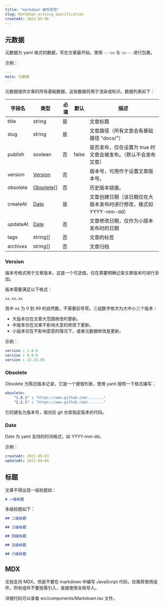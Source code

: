 ```yaml
---
title: "markdown 编写规范"
slug: Markdown_writing_specification
createAt: 2021-09-06
---
```


## 元数据

元数据为 yaml 格式的数据，写在文章最开始，使用 `---\n` 与 `\n---` 进行包裹。

示例：

```yaml
---
meta: 元数据
---
```

元数据提供文章的所有基础数据，这些数据将用于渲染或标识。数据列表如下：

| 字段名   | 类型                    | 必填 | 默认  | 描述                                                              |
| -------- | ----------------------- | ---- | ----- | ----------------------------------------------------------------- |
| title    | string                  | 是   |       | 文章标题                                                          |
| slug     | string                  | 是   |       | 文章路径（所有文章会有基础路径 "docs/"）                          |
| publish  | soolean                 | 否   | false | 是否发布，仅在设置为 true 时文章会被发布。（默认不会发布文章）    |
| version  | [Version](#Version)     | 否   |       | 版本号，可用作于设置文章版本号。                                  |
| obsolete | [Obsolete](#Obsolete)[] | 否   |       | 历史版本链接。                                                    |
| createAt | [Date](#Date)           | 是   |       | 文章创建日期（该日期仅在大版本发布时进行修改，格式如 YYYY-mm-dd） |
| updateAt | [Date](#Date)           | 否   |       | 文章修改日期，仅作为小版本发布时的日期                            |
| tags     | string[]                | 否   |       | 文章的标签                                                        |
| archives | string[]                | 否   |       | 文章归档                                                          |

### Version

版本号格式用于文章版本，这是一个可选值，仅在需要明确记录文章版本时进行添加。

版本需要满足以下格式：

```
xx.xx.xx
```

其中 xx 为 0 到 99 的自然数，不需要前导零。三组数字依次为大中小三个版本：

- 大版本仅在文章大范围修改时更新。
- 中版本仅在文章不影响大意的修改下更新。
- 小版本仅在不影响意思的情况下，或者元数据修改是更新。

示例：

```yaml
version : 1.0.0
version : 0.0.0
version : 23.23.99
```

### Obsolete

Obsolete 为陈旧版本记录，它是一个键值列表，使用 yaml 按照一下格式编写：

```yaml
obsolete:
	"1.0.1" : "https://www.github.com/......."
	"2.2.1" : "https://www.github.com/......."
```

它的键名为版本号，值对应 git 仓库指定版本的代码。

### Date

Date 为 yaml 支持的时间格式，如 YYYY-mm-dd。

示例：

```yaml
createAt: 2021-09-03
updateAt: 2021-09-04
```

## 标题

文章不得出现一级标题如：

```markdown
# 一级标题
```

多级标题如下：

```markdown
## 二级标题

## 三级标题

## 四级标题

## 五级标题

## 六级标题
```

## MDX

文档支持 MDX，但是不要在 markdown 中编写 JavaScript 代码，仅推荐使用组件，所有组件不要按需引入，直接使用全局导入。

详细代码可以查看 src/components/Markdown.tsx 文件。
